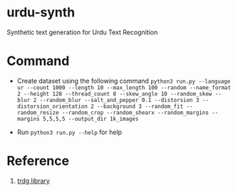 # urdu-synth
Synthetic text generation for Urdu Text Recognition

# Command
* Create dataset using the following command
```python3 run.py --language ur --count 1000 --length 10 --max_length 100 --random --name_format 2 --height 128 --thread_count 8 --skew_angle 10 --random_skew --blur 2 --random_blur --salt_and_pepper 0.1 --distorsion 3 --distorsion_orientation 2 --background 3 --random_fit --random_resize --random_crop --random_shearx --random_margins --margins 5,5,5,5 --output_dir 1k_images ```

* Run ```python3 run.py --help``` for help

# Reference
1. [trdg library](https://github.com/Belval/TextRecognitionDataGenerator)